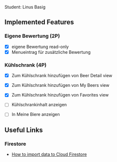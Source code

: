 Student: Linus Basig

## Implemented Features

### Eigene Bewertung (2P)

- [x] eigene Bewertung read-only
- [x] Menueintrag für zusätzliche Bewertung

### Kühlschrank (4P)

- [x] Zum Kühlschrank hinzufügen von Beer Detail view
- [x] Zum Kühlschrank hinzufügen von My Beers view
- [x] Zum Kühlschrank hinzufügen von Favorites view
- [ ] Kühlschrankinhalt anzeigen
- [ ] In Meine Biere anzeigen


## Useful Links

### Firestore

* [How to import data to Cloud Firestore](https://hackernoon.com/filling-cloud-firestore-with-data-3f67d26bd66e)
